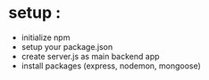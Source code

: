 # setup : 

- initialize npm
- setup your package.json
- create server.js as main backend app
- install packages (express, nodemon, mongoose)
